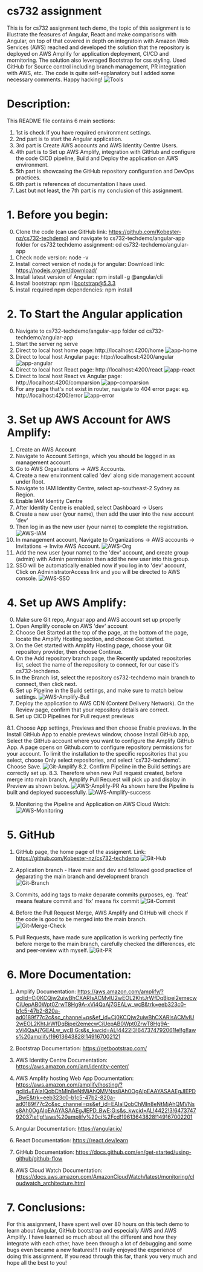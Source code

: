 # cs732 assignment
This is for cs732 assignment tech demo, the topic of this assignment is to illustrate the feasures of Angular, React and make comparisons with Angular, on top of that covered in depth on integratoin with Amazon Web Services (AWS) reached and developed the solution that the repository is deployed on AWS Amplify for application deployment, CI/CD and mornitoring. The solution also leveraged Bootstrap for css styling. Used GitHub for Source control including branch management, PR integration with AWS, etc. The code is quite self-explanatory but I added some necessary comments. Happy hacking!
![Tools](images/Tools.png "Tools")


# Description:

This README file contains 6 main sections:
 1. 1st is check if you have required environment settings. 
 2. 2nd part is to start the Angular application. 
 3. 3rd part is Create AWS accounts and AWS Identity Centre Users. 
 4. 4th part is to Set up AWS Amplify, integration with GitHub and configure the code CICD pipeline, Build and Deploy the application on AWS environment. 
 5. 5th part is showcasing the GitHub repository configuration and DevOps practices. 
 6. 6th part is references of documentation I have used. 
 7. Last but not least, the 7th part is my conclusion of this assignment. 


# 1. Before you begin:
0. Clone the code (can use GitHub link: https://github.com/Kobester-nz/cs732-techdemo) and navigate to cs732-techdemo/angular-app folder for cs732 techdemo assignment:
    cd cs732-techdemo/angular-app
1. Check node version: 
    node -v
2. Install correct version of node.js for angular: 
    Download link: https://nodejs.org/en/download/
3. Install latest version of Angular: 
    npm install -g @angular/cli
4. Install bootstrap: 
    npm i bootstrap@5.3.3
5. install required npm dependencies: 
    npm install
   


# 2. To Start the Angular application
0. Navigate to cs732-techdemo/angular-app folder
    cd cs732-techdemo/angular-app
1. Start the server
    ng serve
2. Direct to local host home page:
    http://localhost:4200/home
    ![app-home](images/app-home.png "app-home")
3. Direct to local host Angular page:
    http://localhost:4200/angular
    ![app-angular](images/app-angular.png "app-angular")
3. Direct to local host React page:
    http://localhost:4200/react
    ![app-react](images/app-react.png "app-react")
3. Direct to local host React vs Angular page:
    http://localhost:4200/comparsion
    ![app-comparsion](images/app-comparsion.png "app-comparsion")
4. For any page that's not exist in router, navigate to 404 error page:
    eg. http://localhost:4200/error
    ![app-error](images/app-error.png "app-error")




 
# 3. Set up AWS Account for AWS Amplify:
1. Create an AWS Account 
2. Navigate to Account Settings, which you should be logged in as management account. 
3. Go to AWS Organizations -> AWS Accounts.
4. Create a new environment called 'dev' along side management account under Root.
5. Navigate to IAM Identity Centre, select ap-southeast-2 Sydney as Region.
6. Enable IAM Identity Centre
7. After Identity Centre is enabled, select Dashboard -> Users
8. Create a new user (your name), then add the user into the new account 'dev'
9. Then log in as the new user (your name) to complete the registration.
![AWS-IAM](images/AWS-IAM.png "AWS-IAM")
10. In management account, Navigate to Organizations -> AWS accounts -> Invitations -> Invite AWS Account. 
![AWS-Org](images/AWS-Org.png "AWS-Org")
11. Add the new user (your name) to the 'dev' account, and create group (admin) with Admin permission then add the new user into this group. 
12. SSO will be automatically enabled now if you log in to 'dev' account, Click on AdministratorAccess link and you will be directed to AWS console. 
![AWS-SSO](images/AWS-SSO.png "AWS-SSO")


# 4. Set up AWS Amplify:

0. Make sure Git repo, Anguar app and AWS account set up properly
1. Open Amplify console on AWS 'dev' account
2. Choose Get Started at the top of the page, at the bottom of the page, locate the Amplify Hosting section, and choose Get started.
3. On the Get started with Amplify Hosting page, choose your Git repository provider, then choose Continue.
4. On the Add repository branch page,  the Recently updated repositories list, select the name of the repository to connect, for our case it's cs732-techdemo.
5. In the Branch list, select the repository cs732-techdemo main branch to connect, then click next.
6. Set up Pipeline in the Build settings, and make sure to match below settings.
![AWS-Amplify-Buil](images/AWS-Amplify-Buil.png "AWS-Amplify-Buil")
7. Deploy the application to AWS CDN (Content Delivery Network). On the Review page, confirm that your repository details are correct.
8. Set up CICD Pipelines for Pull request previews

8.1. Choose App settings, Previews and then choose Enable previews. In the Install GitHub App to enable previews window, choose Install GitHub app, Select the GitHub account where you want to configure the Amplify GitHub App. A page opens on Github.com to configure repository permissions for your account. To limit the installation to the specific repositories that you select, choose Only select repositories, and select 'cs732-techdemo'. Choose Save.
![Git-Amplify](images/Git-Amplify.png "Git-Amplify")
8.2. Confirm Pipeline in the Build settings are correctly set up.
8.3. Therefore when new Pull request created, before merge into main branch, Amplify Pull Request will pick up and display in Preview as shown below.
![AWS-Amplify-PR](images/AWS-Amplify-PR.png "AWS-Amplify-PR")
As shown here the Pipeline is built and deployed successfully.
![AWS-Amplify-success](images/AWS-Amplify-success.png "AWS-Amplify-success")

9. Monitoring the Pipeline and Application on AWS Cloud Watch:
![AWS-Monitoring](images/AWS-Monitoring.png "AWS-Monitoring")


# 5. GitHub
1. GitHub page, the home page of the assigment. Link: https://github.com/Kobester-nz/cs732-techdemo
![Git-Hub](images/Git-Hub.png "Git-Hub")
2. Application branch - Have main and dev and followed good practice of deparating the main branch and development branch  
![Git-Branch](images/Git-Branch.png "Git-Branch")
3. Commits, adding tags to make deparate commits purposes, eg. 'feat' means feature commit and 'fix' means fix commit
![Git-Commit](images/Git-Commit.png "Git-Commit")
4. Before the Pull Request Merge, AWS Amplify and GitHub will check if the code is good to be merged into the main branch.
![Git-Merge-Check](images/Git-Merge-Check.png "Git-Merge-Check")

5. Pull Requests, have made sure application is working perfectly fine before merge to the main branch, carefully checked the differences, etc and peer-review with myself. 
![Git-PR](images/Git-Commit.png "Git-PR")


# 6. More Documentation:
1. Amplify Documentation:
https://aws.amazon.com/amplify/?gclid=Cj0KCQjw2uiwBhCXARIsACMvIU2wEOL2KhtJrWfDqBipei2emecwCiUepAB0Wpt0ZrwT8Hg9A-xVi4QaAj7GEALw_wcB&trk=eeb323c0-b1c5-47b2-820a-ad0189f77c2c&sc_channel=ps&ef_id=Cj0KCQjw2uiwBhCXARIsACMvIU2wEOL2KhtJrWfDqBipei2emecwCiUepAB0Wpt0ZrwT8Hg9A-xVi4QaAj7GEALw_wcB:G:s&s_kwcid=AL!4422!3!647374792061!e!!g!!aws%20amplify!19613643828!149167002121

2. Bootstrap Documentation:
https://getbootstrap.com/

3. AWS Identity Centre Documentation:
https://aws.amazon.com/iam/identity-center/

4. AWS Amplify hosting Web App Documentation:
https://aws.amazon.com/amplify/hosting/?gclid=EAIaIQobChMIn8eNtMjAhQMVNss8Ah0OgAIpEAAYASAAEgJlEPD_BwE&trk=eeb323c0-b1c5-47b2-820a-ad0189f77c2c&sc_channel=ps&ef_id=EAIaIQobChMIn8eNtMjAhQMVNss8Ah0OgAIpEAAYASAAEgJlEPD_BwE:G:s&s_kwcid=AL!4422!3!647374792037!e!!g!!aws%20amplify%20ci%2Fcd!19613643828!149167002201

5. Angular Documentation:
https://angular.io/

6. React Documentation:
https://react.dev/learn

7. GitHub Documentation:
https://docs.github.com/en/get-started/using-github/github-flow

8. AWS Cloud Watch Documentation:
https://docs.aws.amazon.com/AmazonCloudWatch/latest/monitoring/cloudwatch_architecture.html


# 7. Conclusions:
For this assignment, I have spent well over 80 hours on this tech demo to learn about Angular, GitHub bootstrap and especially AWS and AWS Amplify. I have learned so much about all the different and how they integrate with each other, have been through a lot of debugging and some bugs even became a new features!!! I really enjoyed the experience of doing this assignment. If you read through this far, thank you very much and hope all the best to you! 